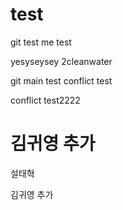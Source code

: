 # test

git test
me test

yesyseysey
2cleanwater

git main test
conflict test

conflict test2222

김귀영 추가 
=======

설태혁

김귀영 추가

